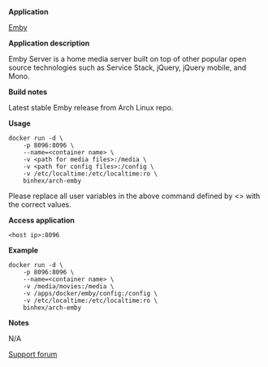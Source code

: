 **Application**

[Emby](https://emby.media/)

**Application description**

Emby Server is a home media server built on top of other popular open source technologies such as Service Stack, jQuery, jQuery mobile, and Mono.

**Build notes**

Latest stable Emby release from Arch Linux repo.

**Usage**
```
docker run -d \
	-p 8096:8096 \
	--name=<container name> \
	-v <path for media files>:/media \
	-v <path for config files>:/config \
	-v /etc/localtime:/etc/localtime:ro \
	binhex/arch-emby
```

Please replace all user variables in the above command defined by <> with the correct values.

**Access application**<br>

`<host ip>:8096`

**Example**
```
docker run -d \
	-p 8096:8096 \
	--name=<container name> \
	-v /media/movies:/media \
	-v /apps/docker/emby/config:/config \
	-v /etc/localtime:/etc/localtime:ro \
	binhex/arch-emby
```

**Notes**<br>

N/A

[Support forum](http://lime-technology.com/forum/index.php?topic=46382.0)